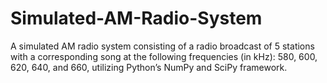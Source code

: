 # Simulated-AM-Radio-System
A simulated AM radio system consisting of a radio broadcast of 5 stations with a corresponding song at the following frequencies (in kHz): 580, 600, 620, 640, and 660, utilizing Python’s NumPy and SciPy framework.
